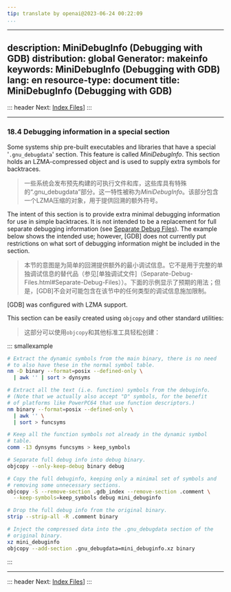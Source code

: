 ```yaml
---
tip: translate by openai@2023-06-24 00:22:09
...
```

---
description: MiniDebugInfo (Debugging with GDB)
distribution: global
Generator: makeinfo
keywords: MiniDebugInfo (Debugging with GDB)
lang: en
resource-type: document
title: MiniDebugInfo (Debugging with GDB)
---
::: header
Next: [Index Files](Index-Files.html#Index-Files)]
:::

---

### 18.4 Debugging information in a special section


Some systems ship pre-built executables and libraries that have a special '`.gnu_debugdata`' section. This feature is called *MiniDebugInfo*. This section holds an LZMA-compressed object and is used to supply extra symbols for backtraces.

> 一些系统会发布预先构建的可执行文件和库，这些库具有特殊的“.gnu_debugdata”部分。这一特性被称为*MiniDebugInfo*。该部分包含一个LZMA压缩的对象，用于提供回溯的额外符号。


The intent of this section is to provide extra minimal debugging information for use in simple backtraces. It is not intended to be a replacement for full separate debugging information (see [Separate Debug Files](Separate-Debug-Files.html#Separate-Debug-Files)). The example below shows the intended use; however, [GDB] does not currently put restrictions on what sort of debugging information might be included in the section.

> 本节的意图是为简单的回溯提供额外的最小调试信息。它不是用于完整的单独调试信息的替代品（参见[单独调试文件]（Separate-Debug-Files.html#Separate-Debug-Files））。下面的示例显示了预期的用法；但是，[GDB]不会对可能包含在该节中的任何类型的调试信息施加限制。

[GDB] was configured with LZMA support.


This section can be easily created using `objcopy` and other standard utilities:

> 这部分可以使用`objcopy`和其他标准工具轻松创建：

::: smallexample

```bash
# Extract the dynamic symbols from the main binary, there is no need
# to also have these in the normal symbol table.
nm -D binary --format=posix --defined-only \
  | awk '' | sort > dynsyms

# Extract all the text (i.e. function) symbols from the debuginfo.
# (Note that we actually also accept "D" symbols, for the benefit
# of platforms like PowerPC64 that use function descriptors.)
nm binary --format=posix --defined-only \
  | awk '' \
  | sort > funcsyms

# Keep all the function symbols not already in the dynamic symbol
# table.
comm -13 dynsyms funcsyms > keep_symbols

# Separate full debug info into debug binary.
objcopy --only-keep-debug binary debug

# Copy the full debuginfo, keeping only a minimal set of symbols and
# removing some unnecessary sections.
objcopy -S --remove-section .gdb_index --remove-section .comment \
  --keep-symbols=keep_symbols debug mini_debuginfo

# Drop the full debug info from the original binary.
strip --strip-all -R .comment binary

# Inject the compressed data into the .gnu_debugdata section of the
# original binary.
xz mini_debuginfo
objcopy --add-section .gnu_debugdata=mini_debuginfo.xz binary
```

:::

---

::: header
Next: [Index Files](Index-Files.html#Index-Files)]
:::
